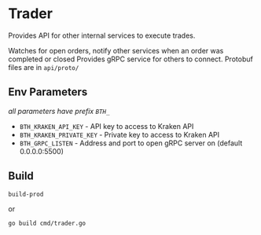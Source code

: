 # Trader

Provides API for other internal services to execute trades.

Watches for open orders, notify other services when an order was completed or closed
Provides gRPC service for others to connect. Protobuf files are in `api/proto/`

## Env Parameters


_all parameters have prefix `BTH_`_

* `BTH_KRAKEN_API_KEY` - API key to access to Kraken API
* `BTH_KRAKEN_PRIVATE_KEY` - Private key to access to Kraken API
* `BTH_GRPC_LISTEN` - Address and port to open gRPC server on (default 0.0.0.0:5500)

## Build

    build-prod

or 

    go build cmd/trader.go